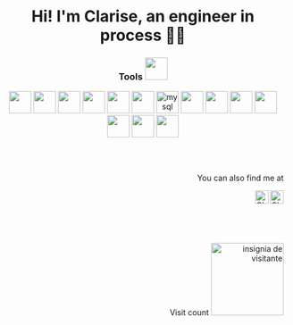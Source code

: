 
<H1 align = "center"> Hi! I'm Clarise, an engineer in process 👩‍💻</H1>

<H3 align = "center"> Tools  <img src="https://media.giphy.com/media/WUlplcMpOCEmTGBtBW/giphy.gif" width="40"> </H3>



<p align = "center"
<img src = "https://media.giphy.com/media/ln7z2eWriiQAllfVcn/giphy.gif" width="40"/>  <img src = "https://media.giphy.com/media/kdFc8fubgS31b8DsVu/giphy.gif" width="40" />
<img src = "https://media.giphy.com/media/Sr8xDpMwVKOHUWDVRD/giphy.gif" width="40" />
<img src = "https://media.giphy.com/media/XAxylRMCdpbEWUAvr8/giphy.gif" width="40" />
<img src = "https://media.giphy.com/media/IdyAQJVN2kVPNUrojM/giphy.gif" width="40" />
<img src = "https://media.giphy.com/media/fsEaZldNC8A1PJ3mwp/giphy.gif" width="40" />
<img src = "https://cdn.icon-icons.com/icons2/3053/PNG/128/figma_macos_bigsur_icon_190183.png" width="40" />
<img alt = "mysql" src = "https://cdn.icon-icons.com/icons2/1381/PNG/128/mysqlworkbench_93532.png" width="40" />
<img src = "https://cdn.icon-icons.com/icons2/2699/PNG/512/canva_logo_icon_168460.png" width="40" />
<img src = "https://media.giphy.com/media/KzJkzjggfGN5Py6nkT/giphy.gif" width="40" />
<img src = "https://media.giphy.com/media/jnDKffgCfGYOp6cMTK/giphy.gif" width="40" />
<img src = "https://cdn.icon-icons.com/icons2/3053/PNG/128/balsamiq_mockups_macos_bigsur_icon_190357.png" width="40" />
<img src = "https://cdn.icon-icons.com/icons2/2699/PNG/128/travis_ci_logo_icon_168453.png" width="40" />
<img src = "https://cdn.icon-icons.com/icons2/2108/PNG/128/heroku_icon_130912.png" width="40" />
<img src = "https://cdn.icon-icons.com/icons2/2699/PNG/128/slack_tile_logo_icon_168820.png" width="40" />

</p>
<br>

<H2></H2>

<p align = "right"> You can also find me at  </p> 

[<img align = "right"  alt="Clarise's LinkedIn" width="24px" src="https://img.icons8.com/nolan/96/linkedin.png" />](https://www.linkedin.com/in/clarise-troncoso/) 
[<img align = "right" alt="Clarise's Twitter" width="24px" src="https://img.icons8.com/nolan/96/twitter.png" />](https://twitter.com/Claarisee) <br>


 

<br><br>
<H2></H2>


<p align = "right"> Visit count <img src = "https://profile-counter.glitch.me/%7BClariseT%7D/count.svg" alt = "insignia de visitante" width="130"/>  </p>

